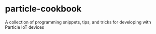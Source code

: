 # particle-cookbook
A collection of programming snippets, tips, and tricks for developing with Particle IoT devices
